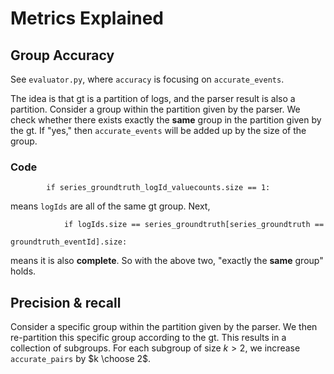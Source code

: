 # Metrics Explained

## Group Accuracy

See `evaluator.py`, where `accuracy` is focusing on `accurate_events`.

The idea is that gt is a partition of logs, and the parser result is also a partition. Consider a group within the partition given by the parser. We check whether there exists exactly the **same** group in the partition given by the gt. If "yes," then `accurate_events` will be added up by the size of the group.

### Code

```
        if series_groundtruth_logId_valuecounts.size == 1:
```
means `logIds` are all of the same gt group. Next,
```
            if logIds.size == series_groundtruth[series_groundtruth ==
                                                 groundtruth_eventId].size:
```
means it is also **complete**. So with the above two, "exactly the **same** group" holds.

## Precision & recall

Consider a specific group within the partition given by the parser. We then re-partition this specific group according to the gt. This results in a collection of subgroups. For each subgroup of size $k>2$, we increase `accurate_pairs` by $k \choose 2$.
